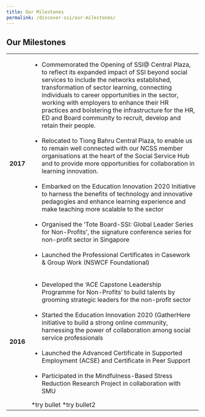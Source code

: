 ```yaml
---
title: Our Milestones
permalink: /discover-ssi/our-milestones/
---
```


## Our Milestones

|| |
|:-------:|:--------|
|**2017** |<ul><li>Commemorated the Opening of SSI@ Central Plaza, to reflect its expanded impact of SSI beyond social services to include the networks established, transformation of sector learning, connecting individuals to career opportunities in the sector, working with employers to enhance their HR practices and bolstering the infrastructure for the HR, ED and Board community to recruit, develop and retain their people.</li> <br/> <li>Relocated to Tiong Bahru Central Plaza, to enable us to remain well connected with our NCSS member organisations at the heart of the Social Service Hub and to provide more opportunities for collaboration in learning innovation.</li><br/> <li> Embarked on the Education Innovation 2020 Initiative to harness the benefits of technology and innovative pedagogies and enhance learning experience and make teaching more scalable to the sector</li> <br/> <li>Organised the ‘Tote Board-SSI: Global Leader Series for Non-Profits’, the signature conference series for non-profit sector in Singapore</li><br/> <li>Launched the Professional Certificates in Casework & Group Work (NSWCF Foundational)</li></ul>| 
|**2016** |<ul><li>Developed the ‘ACE Capstone Leadership Programme for Non-Profits’ to build talents by grooming strategic leaders for the non-profit sector</li> <br/> <li>Started the Education Innovation 2020 (GatherHere initiative to build a strong online community, harnessing the power of collaboration among social service professionals</li><br/> <li>Launched the Advanced Certificate in Supported Employment (ACSE) and Certificate in Peer Support</li> <br/> <li>Participated in the Mindfulness-Based Stress Reduction Research Project in collaboration with SMU</li></ul>*try bullet *try bullet2|

